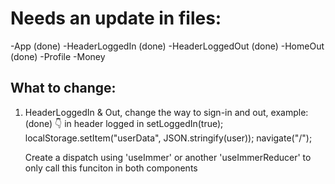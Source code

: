 # Needs an update in files:

-App (done)
-HeaderLoggedIn (done)
-HeaderLoggedOut (done)
-HomeOut (done)
-Profile
-Money

## What to change:

1. HeaderLoggedIn & Out, change the way to sign-in and out, example: (done)
   👇 in header logged in
   setLoggedIn(true);
   localStorage.setItem("userData", JSON.stringify(user));
   navigate("/");

   Create a dispatch using 'useImmer' or another 'useImmerReducer' to only call this funciton in both components

